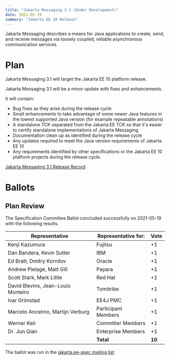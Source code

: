 ```yaml
---
title: "Jakarta Messaging 3.1 (Under Development)"
date: 2021-05-19
summary: "Jakarta EE 10 Release"
---
```


Jakarta Messaging describes a means for Java applications to create, send, and receive messages via loosely coupled, reliable asynchronous communication services.

# Plan
Jakarta Messaging 3.1 will target the Jakarta EE 10 platform release. 

Jakarta Messaging 3.1 will be a minor update with fixes and enhancements. 

It will contain:

* Bug fixes as they arise during the release cycle
* Small enhancements to take advantage of some newer Java features in the lowest supported Java version (for example repeatable annotations)
* A standalone TCK separated from the Jakarta EE TCK so that it's easier to certify standalone implementations of Jakarta Messaging
* Documentation clean up as identified during the release cycle
* Any updates required to meet the Java version requirements of Jakarta EE 10
* Any requirements identified by other specifications or the Jakarta EE 10 platform projects during the release cycle.


[Jakarta Messaging 3.1 Release Record](https://projects.eclipse.org/projects/ee4j.jms/releases/3.1.0)

# Ballots

## Plan Review

The Specification Committee Ballot concluded successfully on 2021-05-19 with the following results.

| Representative                                 | Representative for: |  Vote   |
|------------------------------------------------|---------------------|---------|
| Kenji Kazumura                                 | Fujitsu             |   +1    |
| Dan Bandera, Kevin Sutter                      | IBM                 |   +1    |
| Ed Bratt, Dmitry Kornilov                      | Oracle              |   +1    |
| Andrew Pielage, Matt Gill                      | Payara              |   +1    |
| Scott Stark, Mark Little                       | Red Hat             |   +1    |
| David Blevins, Jean-Louis Monteiro             | Tomitribe           |   +1    |
| Ivar Grimstad                                  | EE4J PMC            |   +1    |
| Marcelo Ancelmo, Martijn Verburg               | Participant Members |   +1    |
| Werner Keil                                    | Committer Members   |   +1    |
| Dr. Jun Qian                                   | Enterprise Members  |   +1    |
|                                                | **Total**           | **10**  |

The ballot was run in the [jakarta.ee-spec mailing list](https://www.eclipse.org/lists/jakarta.ee-spec/msg01793.html)
